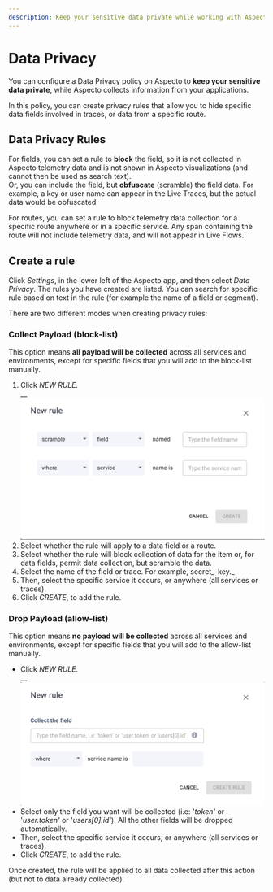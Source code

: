 ```yaml
---
description: Keep your sensitive data private while working with Aspecto
---
```


# Data Privacy

You can configure a Data Privacy policy on Aspecto to **keep your sensitive data private**, while Aspecto collects information from your applications.

In this policy, you can create privacy rules that allow you to hide specific data fields involved in traces, or data from a specific route.

## Data Privacy Rules

For fields, you can set a rule to **block** the field, so it is not collected in Aspecto telemetry data and is not shown in Aspecto visualizations (and cannot then be used as search text). \
Or, you can include the field, but **obfuscate** (scramble) the field data. For example, a key or user name can appear in the Live Traces,  but the actual data would be obfuscated.

For routes, you can set a rule to block telemetry data collection for a specific route anywhere or in a specific service. Any span containing the route will not include telemetry data, and will not appear in Live Flows.

## Create a rule

Click _Settings_, in the lower left of the Aspecto app, and then select _Data Privacy_. The rules you have created are listed. You can search for specific rule based on text in the rule (for example the name of a field or segment).

There are two different modes when creating privacy rules:

### Collect Payload (block-list)

This option means **all payload will be collected** across all services and environments, except for specific fields that you will add to the block-list manually.

1. Click _NEW RULE._\
   &#x20; __  ![](../.gitbook/assets/collect-payload-new-rule.png)
2. Select whether the rule will apply to a data field or a route.
3. Select whether the rule will block collection of data for the item or, for data fields, permit data collection, but scramble the data.
4. Select the name of the field or trace. For example, secret_-key._
5. Then, select the specific service it occurs, or anywhere (all services or traces).
6. Click _CREATE_, to add the rule.

### Drop Payload (allow-list)

This option means **no payload will be collected** across all services and environments, except for specific fields that you will add to the allow-list manually.

* Click _NEW RULE._\
  &#x20; __  ![](../.gitbook/assets/drop-payload-new-rule.png)
* Select only the field you want will be collected (i.e: '_token'_ or '_user.token'_ or '_users\[0].id'_). All the other fields will be dropped automatically.
* Then, select the specific service it occurs, or anywhere (all services or traces).
* Click _CREATE_, to add the rule.



Once created, the rule will be applied to all data collected after this action (but not to data already collected).
